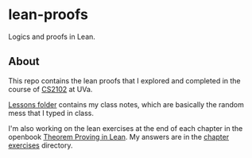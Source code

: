# lean-proofs

Logics and proofs in Lean.

## About

This repo contains the lean proofs that I explored and completed in the course of [CS2102](https://github.com/kevinsullivan/cs-dm) at UVa.

[Lessons folder](src/lessons) contains my class notes, which are basically the random mess that I typed in class.

I'm also working on the lean exercises at the end of each chapter in the openbook [Theorem Proving in Lean](https://leanprover.github.io/theorem_proving_in_lean/). My answers are in the [chapter exercises](src/chapter_exercises) directory.
